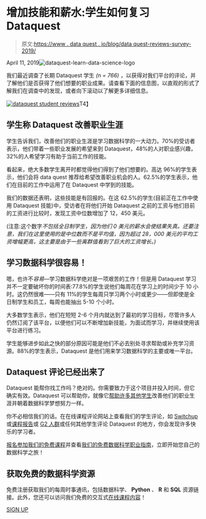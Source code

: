 # 增加技能和薪水:学生如何复习 Dataquest

> 原文:[https://www . data quest . io/blog/data quest-reviews-survey-2019/](https://www.dataquest.io/blog/dataquest-reviews-survey-2019/)

April 11, 2019![dataquest-learn-data-science-logo](../Images/0dd1f1180c6b8343e661035bcf2cf2dd.png)

我们最近调查了长期 Dataquest 学生 *(n = 766)* ，以获得对我们平台的评论，并了解他们是否获得了他们想要的职业成果。请查看下面的信息图，以直观的形式了解我们在调查中的发现，或者向下滚动以了解更多详细信息。

[![dataquest student reviews](../Images/1a1886b9ae339094987c876163d1c6ab.png "dataquest reviews infographic")](https://www.dataquest.io/subscribe/)T4】

## 学生称 Dataquest 改善职业生涯

学生告诉我们，改善他们的职业生涯是学习数据科学的一大动力。70%的受访者表示，他们带着一些职业发展的希望来到 Dataquest，48%的人对职业感兴趣，32%的人希望学习有助于当前工作的技能。

看起来，绝大多数学生离开时都觉得他们得到了他们想要的。高达 96%的学生表示，他们会将 data quest 推荐给希望改善职业机会的人。62.5%的学生表示，他们在目前的工作中运用了在 Dataquest 中学到的技能。

我们的数据还表明，这些技能是有回报的。在这 62.5%的学生(目前正在工作中使用 Dataquest 技能)中，受访者在将他们开始 Dataquest 之前的工资与他们目前的工资进行比较时，发现工资中位数增加了 12，450 美元。

(注意:这个数字*不包括全日制学生，因为他们 0 美元的薪水会使结果失真。还要注意，我们在这里使用的是中位数而不是平均值，因为超过 28，000 美元的平均工资增幅更高，这主要是由于一些离群值看到了巨大的工资增长。)*

## 学习数据科学很容易！

嗯，也许不*容易*—学习数据科学绝对是一项艰苦的工作！但是用 Dataquest 学习并不一定要破坏你的时间表:77.8%的学生说他们每周花在学习上的时间少于 10 小时。这仍然很难——只有 11%的学生每周只学习两个小时或更少——但即使是全日制学生和员工，每周也能抽出 5-10 个小时。

大多数学生表示，他们在短短 2-6 个月内就达到了最初的学习目标，尽管许多人仍然订阅了该平台，以便他们可以不断增加新技能，为面试而学习，并继续使用该平台进行练习。

学生能够进步如此之快的部分原因可能是他们不必去别处寻求帮助或补充学习资源。88%的学生表示，Dataquest 是他们用来学习数据科学的主要或唯一平台。

## Dataquest 评论已经出来了

Dataquest 能帮你找工作吗？绝对的。你需要致力于这个项目并投入时间，但它确实有效。Dataquest 可以帮助你，就像它[帮助许多其他学生](https://www.dataquest.io/blog/topics/student-stories/)改善他们的职业生涯并朝着数据科学梦想努力一样。

你不必相信我们的话。在在线课程评论网站上查看我们的学生评论，如 [Switchup](https://www.switchup.org/bootcamps/dataquest#tablist-tab-review) 或[课程报告](https://www.coursereport.com/schools/dataquest#/reviews)或 [G2 人群](https://www.g2.com/products/dataquest/reviews)或任何其他学生评论 Dataquest 的地方，你会发现许多快乐的学习者。

[报名参加我们的免费课程](https://www.dataquest.io/)并查看[我们的免费数据科学职业指南](https://www.dataquest.io/blog/data-science-career-guide/)，立即开始您自己的数据科学之旅！

## 获取免费的数据科学资源

免费注册获取我们的每周时事通讯，包括数据科学、 **Python** 、 **R** 和 **SQL** 资源链接。此外，您还可以访问我们免费的交互式[在线课程内容](/data-science-courses)！

[SIGN UP](https://app.dataquest.io/signup)